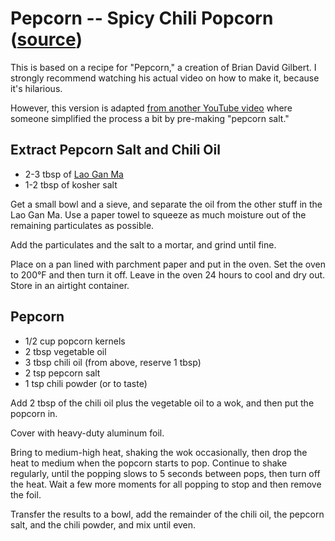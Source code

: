 # Pepcorn -- Spicy Chili Popcorn ([source](https://www.youtube.com/watch?v=3fG8rNHUspU))

This is based on a recipe for "Pepcorn," a creation of Brian David Gilbert.
I strongly recommend watching his actual video on how to make it, because it's hilarious.

However, this version is adapted [from another YouTube video](https://www.youtube.com/watch?v=WOHcChzvh7E)
where someone simplified the process a bit by pre-making "pepcorn salt."

## Extract Pepcorn Salt and Chili Oil

* 2-3 tbsp of [Lao Gan Ma](https://www.amazon.com/dp/B074PXK75Y)
* 1-2 tbsp of kosher salt

Get a small bowl and a sieve, and separate the oil from the other stuff in the Lao Gan Ma.
Use a paper towel to squeeze as much moisture out of the remaining particulates as possible.

Add the particulates and the salt to a mortar, and grind until fine.

Place on a pan lined with parchment paper and put in the oven.
Set the oven to 200°F and then turn it off.  Leave in the oven 24 hours to cool and dry out.
Store in an airtight container.

## Pepcorn

* 1/2 cup popcorn kernels
* 2 tbsp vegetable oil
* 3 tbsp chili oil (from above, reserve 1 tbsp)
* 2 tsp pepcorn salt
* 1 tsp chili powder (or to taste)

Add 2 tbsp of the chili oil plus the vegetable oil to a wok, and then put the popcorn in.

Cover with heavy-duty aluminum foil.

Bring to medium-high heat, shaking the wok occasionally, then drop the heat to medium when the popcorn starts to pop.
Continue to shake regularly, until the popping slows to 5 seconds between pops, then turn off the heat.
Wait a few more moments for all popping to stop and then remove the foil.

Transfer the results to a bowl, add the remainder of the chili oil, the pepcorn salt, and the chili powder, and mix until even.